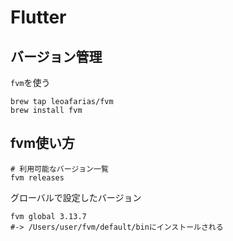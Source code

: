 # Flutter

## バージョン管理

`fvm`を使う

```shell
brew tap leoafarias/fvm
brew install fvm
```

## fvm使い方

```shell
# 利用可能なバージョン一覧
fvm releases
```

グローバルで設定したバージョン

```
fvm global 3.13.7
#-> /Users/user/fvm/default/binにインストールされる
```


